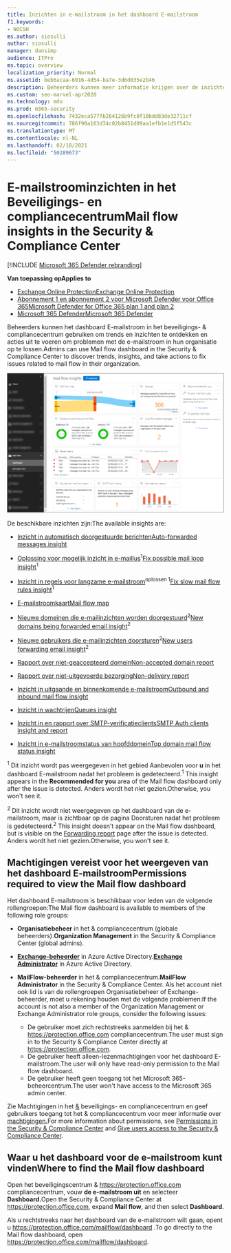 ```yaml
---
title: Inzichten in e-mailstroom in het dashboard E-mailstroom
f1.keywords:
- NOCSH
ms.author: siosulli
author: siosulli
manager: dansimp
audience: ITPro
ms.topic: overview
localization_priority: Normal
ms.assetid: beb6acaa-6016-4d54-ba7e-3d6d035e2b46
description: Beheerders kunnen meer informatie krijgen over de inzichten en rapporten die beschikbaar zijn in het dashboard E-mailstroom in het & compliancecentrum.
ms.custom: seo-marvel-apr2020
ms.technology: mdo
ms.prod: m365-security
ms.openlocfilehash: 7432eca577fb264126b9fc8f10bdd83de32711cf
ms.sourcegitcommit: 786f90a163d34c02b8451d09aa1efb1e1d5f543c
ms.translationtype: MT
ms.contentlocale: nl-NL
ms.lasthandoff: 02/18/2021
ms.locfileid: "50289673"
---
```

# <a name="mail-flow-insights-in-the-security--compliance-center"></a><span data-ttu-id="48d8f-103">E-mailstroominzichten in het Beveiligings- en compliancecentrum</span><span class="sxs-lookup"><span data-stu-id="48d8f-103">Mail flow insights in the Security & Compliance Center</span></span>

[!INCLUDE [Microsoft 365 Defender rebranding](../includes/microsoft-defender-for-office.md)]

<span data-ttu-id="48d8f-104">**Van toepassing op**</span><span class="sxs-lookup"><span data-stu-id="48d8f-104">**Applies to**</span></span>
- [<span data-ttu-id="48d8f-105">Exchange Online Protection</span><span class="sxs-lookup"><span data-stu-id="48d8f-105">Exchange Online Protection</span></span>](exchange-online-protection-overview.md)
- [<span data-ttu-id="48d8f-106">Abonnement 1 en abonnement 2 voor Microsoft Defender voor Office 365</span><span class="sxs-lookup"><span data-stu-id="48d8f-106">Microsoft Defender for Office 365 plan 1 and plan 2</span></span>](office-365-atp.md)
- [<span data-ttu-id="48d8f-107">Microsoft 365 Defender</span><span class="sxs-lookup"><span data-stu-id="48d8f-107">Microsoft 365 Defender</span></span>](../mtp/microsoft-threat-protection.md)

<span data-ttu-id="48d8f-108">Beheerders kunnen het dashboard E-mailstroom in het beveiligings- & compliancecentrum gebruiken om trends en inzichten te ontdekken en acties uit te voeren om problemen met de e-mailstroom in hun organisatie op te lossen.</span><span class="sxs-lookup"><span data-stu-id="48d8f-108">Admins can use Mail flow dashboard in the Security & Compliance Center to discover trends, insights, and take actions to fix issues related to mail flow in their organization.</span></span>

![Het dashboard E-mailstroom in het & compliancecentrum](../../media/mail-flow-dashboard-v2.png)

<span data-ttu-id="48d8f-110">De beschikbare inzichten zijn:</span><span class="sxs-lookup"><span data-stu-id="48d8f-110">The available insights are:</span></span>

- [<span data-ttu-id="48d8f-111">Inzicht in automatisch doorgestuurde berichten</span><span class="sxs-lookup"><span data-stu-id="48d8f-111">Auto-forwarded messages insight</span></span>](mfi-auto-forwarded-messages-report.md)

- <span data-ttu-id="48d8f-112">[Oplossing voor mogelijk inzicht in e-maillus](mfi-mail-loop-insight.md)<sup>1</sup></span><span class="sxs-lookup"><span data-stu-id="48d8f-112">[Fix possible mail loop insight](mfi-mail-loop-insight.md)<sup>1</sup></span></span>

- <span data-ttu-id="48d8f-113">[Inzicht in regels voor langzame e-mailstroom](mfi-slow-mail-flow-rules-insight.md)<sup>oplossen 1</sup></span><span class="sxs-lookup"><span data-stu-id="48d8f-113">[Fix slow mail flow rules insight](mfi-slow-mail-flow-rules-insight.md)<sup>1</sup></span></span>

- [<span data-ttu-id="48d8f-114">E-mailstroomkaart</span><span class="sxs-lookup"><span data-stu-id="48d8f-114">Mail flow map</span></span>](mfi-mail-flow-map-report.md)

- <span data-ttu-id="48d8f-115">[Nieuwe domeinen die e-mailinzichten worden doorgestuurd](mfi-new-domains-being-forwarded-email.md)<sup>2</sup></span><span class="sxs-lookup"><span data-stu-id="48d8f-115">[New domains being forwarded email insight](mfi-new-domains-being-forwarded-email.md)<sup>2</sup></span></span>

- <span data-ttu-id="48d8f-116">[Nieuwe gebruikers die e-mailinzichten doorsturen](mfi-new-users-forwarding-email.md)<sup>2</sup></span><span class="sxs-lookup"><span data-stu-id="48d8f-116">[New users forwarding email insight](mfi-new-users-forwarding-email.md)<sup>2</sup></span></span>

- [<span data-ttu-id="48d8f-117">Rapport over niet-geaccepteerd domein</span><span class="sxs-lookup"><span data-stu-id="48d8f-117">Non-accepted domain report</span></span>](mfi-non-accepted-domain-report.md)

- [<span data-ttu-id="48d8f-118">Rapport over niet-uitgevoerde bezorging</span><span class="sxs-lookup"><span data-stu-id="48d8f-118">Non-delivery report</span></span>](mfi-non-delivery-report.md)

- [<span data-ttu-id="48d8f-119">Inzicht in uitgaande en binnenkomende e-mailstroom</span><span class="sxs-lookup"><span data-stu-id="48d8f-119">Outbound and inbound mail flow insight</span></span>](mfi-outbound-and-inbound-mail-flow.md)

- [<span data-ttu-id="48d8f-120">Inzicht in wachtrijen</span><span class="sxs-lookup"><span data-stu-id="48d8f-120">Queues insight</span></span>](mfi-queue-alerts-and-queues.md)

- [<span data-ttu-id="48d8f-121">Inzicht in en rapport over SMTP-verificatieclients</span><span class="sxs-lookup"><span data-stu-id="48d8f-121">SMTP Auth clients insight and report</span></span>](mfi-smtp-auth-clients-report.md)

- [<span data-ttu-id="48d8f-122">Inzicht in e-mailstroomstatus van hoofddomein</span><span class="sxs-lookup"><span data-stu-id="48d8f-122">Top domain mail flow status insight</span></span>](mfi-domain-mail-flow-status-insight.md)

<span data-ttu-id="48d8f-123"><sup>1</sup> Dit inzicht wordt pas weergegeven in het gebied Aanbevolen voor **u** in het dashboard E-mailstroom nadat het probleem is gedetecteerd.</span><span class="sxs-lookup"><span data-stu-id="48d8f-123"><sup>1</sup> This insight appears in the **Recommended for you** area of the Mail flow dashboard only after the issue is detected.</span></span> <span data-ttu-id="48d8f-124">Anders wordt het niet gezien.</span><span class="sxs-lookup"><span data-stu-id="48d8f-124">Otherwise, you won't see it.</span></span>

<span data-ttu-id="48d8f-125"><sup>2</sup> Dit inzicht wordt niet weergegeven op het dashboard [](view-mail-flow-reports.md#forwarding-report) van de e-mailstroom, maar is zichtbaar op de pagina Doorsturen nadat het probleem is gedetecteerd.</span><span class="sxs-lookup"><span data-stu-id="48d8f-125"><sup>2</sup> This insight doesn't appear on the Mail flow dashboard, but is visible on the [Forwarding report](view-mail-flow-reports.md#forwarding-report) page after the issue is detected.</span></span> <span data-ttu-id="48d8f-126">Anders wordt het niet gezien.</span><span class="sxs-lookup"><span data-stu-id="48d8f-126">Otherwise, you won't see it.</span></span>

## <a name="permissions-required-to-view-the-mail-flow-dashboard"></a><span data-ttu-id="48d8f-127">Machtigingen vereist voor het weergeven van het dashboard E-mailstroom</span><span class="sxs-lookup"><span data-stu-id="48d8f-127">Permissions required to view the Mail flow dashboard</span></span>

<span data-ttu-id="48d8f-128">Het dashboard E-mailstroom is beschikbaar voor leden van de volgende rollengroepen:</span><span class="sxs-lookup"><span data-stu-id="48d8f-128">The Mail flow dashboard is available to members of the following role groups:</span></span>

- <span data-ttu-id="48d8f-129">**Organisatiebeheer** in het & compliancecentrum (globale beheerders).</span><span class="sxs-lookup"><span data-stu-id="48d8f-129">**Organization Management** in the Security & Compliance Center (global admins).</span></span>

- <span data-ttu-id="48d8f-130">**[Exchange-beheerder](https://docs.microsoft.com/azure/active-directory/users-groups-roles/directory-assign-admin-roles#exchange-administrator)** in Azure Active Directory.</span><span class="sxs-lookup"><span data-stu-id="48d8f-130">**[Exchange Administrator](https://docs.microsoft.com/azure/active-directory/users-groups-roles/directory-assign-admin-roles#exchange-administrator)** in Azure Active Directory.</span></span>

- <span data-ttu-id="48d8f-131">**MailFlow-beheerder** in het & compliancecentrum.</span><span class="sxs-lookup"><span data-stu-id="48d8f-131">**MailFlow Administrator** in the Security & Compliance Center.</span></span> <span data-ttu-id="48d8f-132">Als het account niet ook lid is van de rollengroepen Organisatiebeheer of Exchange-beheerder, moet u rekening houden met de volgende problemen:</span><span class="sxs-lookup"><span data-stu-id="48d8f-132">If the account is not also a member of the Organization Management or Exchange Administrator role groups, consider the following issues:</span></span>
  - <span data-ttu-id="48d8f-133">De gebruiker moet zich rechtstreeks aanmelden bij het & <https://protection.office.com> compliancecentrum.</span><span class="sxs-lookup"><span data-stu-id="48d8f-133">The user must sign in to the Security & Compliance Center directly at <https://protection.office.com>.</span></span>
  - <span data-ttu-id="48d8f-134">De gebruiker heeft alleen-lezenmachtigingen voor het dashboard E-mailstroom.</span><span class="sxs-lookup"><span data-stu-id="48d8f-134">The user will only have read-only permission to the Mail flow dashboard.</span></span>
  - <span data-ttu-id="48d8f-135">De gebruiker heeft geen toegang tot het Microsoft 365-beheercentrum.</span><span class="sxs-lookup"><span data-stu-id="48d8f-135">The user won't have access to the Microsoft 365 admin center.</span></span>

<span data-ttu-id="48d8f-136">Zie Machtigingen in het [&](permissions-in-the-security-and-compliance-center.md) beveiligings- en compliancecentrum en geef gebruikers toegang tot het & compliancecentrum voor meer informatie over [machtigingen.](grant-access-to-the-security-and-compliance-center.md)</span><span class="sxs-lookup"><span data-stu-id="48d8f-136">For more information about permissions, see [Permissions in the Security & Compliance Center](permissions-in-the-security-and-compliance-center.md) and [Give users access to the Security & Compliance Center](grant-access-to-the-security-and-compliance-center.md).</span></span>

## <a name="where-to-find-the-mail-flow-dashboard"></a><span data-ttu-id="48d8f-137">Waar u het dashboard voor de e-mailstroom kunt vinden</span><span class="sxs-lookup"><span data-stu-id="48d8f-137">Where to find the Mail flow dashboard</span></span>

<span data-ttu-id="48d8f-138">Open het beveiligingscentrum & <https://protection.office.com> compliancecentrum, vouw **de e-mailstroom uit** en selecteer **Dashboard.**</span><span class="sxs-lookup"><span data-stu-id="48d8f-138">Open the Security & Compliance Center at <https://protection.office.com>, expand **Mail flow**, and then select **Dashboard**.</span></span>

<span data-ttu-id="48d8f-139">Als u rechtstreeks naar het dashboard van de e-mailstroom wilt gaan, opent u <https://protection.office.com/mailflow/dashboard> .</span><span class="sxs-lookup"><span data-stu-id="48d8f-139">To go directly to the Mail flow dashboard, open <https://protection.office.com/mailflow/dashboard>.</span></span>
